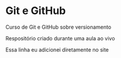 # Git e GitHub
 Curso de Git e GitHub sobre versionamento

 Respositório criado durante uma aula ao vivo

Essa linha eu adicionei diretamente no site
